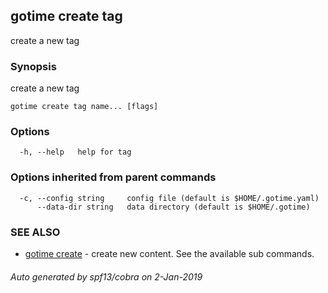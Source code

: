 ## gotime create tag

create a new tag

### Synopsis

create a new tag

```
gotime create tag name... [flags]
```

### Options

```
  -h, --help   help for tag
```

### Options inherited from parent commands

```
  -c, --config string     config file (default is $HOME/.gotime.yaml)
      --data-dir string   data directory (default is $HOME/.gotime)
```

### SEE ALSO

* [gotime create](gotime_create.md)	 - create new content. See the available sub commands.

###### Auto generated by spf13/cobra on 2-Jan-2019
